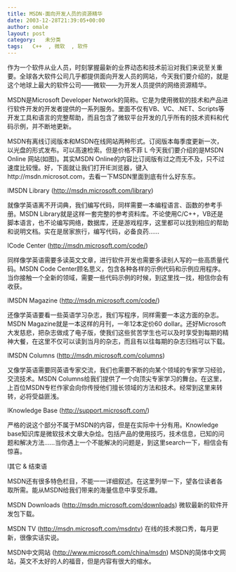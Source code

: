 ```yaml
---
title: MSDN-面向开发人员的资源精华
date: 2003-12-28T21:39:05+00:00
author: omale
layout: post
category:   未分类  
tags:   C++  , 微软  , 软件
---
```

作为一个软件从业人员，时刻掌握最新的业界动态和技术前沿对我们来说至关重要。全球各大软件公司几乎都提供面向开发人员的网站，今天我们要介绍的，就是这个地球上最大的软件公司&mdash;&mdash;微软&mdash;&mdash;为开发人员提供的网络资源精华。
	  
MSDN是Microsoft Developer Network的简称。它是为使用微软的技术和产品进行软件开发的开发者提供的一系列服务。里面不仅有VB、VC、.NET、Scripts等开发工具和语言的完整帮助，而且包含了微软平台开发的几乎所有的技术资料和代码示例，并不断地更新。
	  
MSDN有离线订阅版本和MSDN在线网站两种形式。订阅版本每季度更新一次，以光盘的形式发布。可以高速检索。但是价格不菲 L 今天我们要介绍的是MSDN Online 网站(如图)。其实MSDN Online的内容比订阅版有过之而无不及，只不过速度比较慢。好，下面就让我们打开IE浏览器，键入http://msdn.microsot.com，去看一下MSDN里面到底有什么好东东。
	  
 

lMSDN Library  (http://msdn.microsoft.com/library)
	  
就像学英语离不开词典，我们编写代码，同样需要一本编程语言、函数的参考手册。MSDN Library就是这样一套完整的参考资料库。不论使用C/C++，VB还是脚本语言，也不论编写网络，数据库，还是游戏程序，这里都可以找到相应的帮助和说明文档。实在是居家旅行，编写代码，必备良药&hellip;&hellip;
	  
lCode Center  (http://msdn.microsoft.com/code/)
	  
同样像学英语需要多读英文文章，进行软件开发也需要多读别人写的一些高质量代码。MSDN Code Center顾名思义，包含各种各样的示例代码和示例应用程序。当你接触一个全新的领域，需要一些代码示例的时候，到这里找一找，相信你会有收获。
	  
lMSDN Magazine  (http://msdn.microsoft.com/code/)
	  
还像学英语要看一些英语学习杂志，我们写程序，同样需要一本这方面的杂志。MSDN Magazine就是一本这样的月刊，一年12本定价60 dollar。还好Microsoft大发慈悲，把杂志做成了电子版，使我们这些贫苦学生也可以及时享受到每期的精神大餐，在这里不仅可以读到当月的杂志，而且有以往每期的杂志归档可以下载。
	  
lMSDN Columns (http://msdn.microsoft.com/columns)
	  
又像学英语需要同英语专家交流，我们也需要不断的向某个领域的专家学习经验，交流技术。MSDN Columns给我们提供了一个向顶尖专家学习的舞台。在这里，上百位MSDN专栏作家会向你传授他们擅长领域的方法和技术。经常到这里来转转，必将受益匪浅。
	  
lKnowledge Base (http://support.microsoft.com/)
	  
严格的说这个部分不属于MSDN的内容，但是在实际中十分有用。Knowledge base知识库是微软技术文章大杂烩。包括产品的使用技巧，技术信息，已知的问题和解决方法&hellip;&hellip;当你遇上一个不能解决的问题是，到这里search一下，相信会有惊喜。
	  
l其它 & 结束语
	  
MSDN还有很多特色栏目，不能一一详细叙述。在这里列举一下，望各位读者各取所需。能从MSDN给我们带来的海量信息中享受乐趣。
	  
MSDN Downloads (http://msdn.microsoft.com/downloads) 微软最新的软件开发包下载。
	  
MSDN TV (http://msdn.microsoft.com/msdntv) 在线的技术脱口秀，每月更新，很像实话实说。
	  
MSDN中文网站 (http://www.microsoft.com/china/msdn) MSDN的简体中文网站，英文不太好的人的福音，但是内容有很大的缩水。